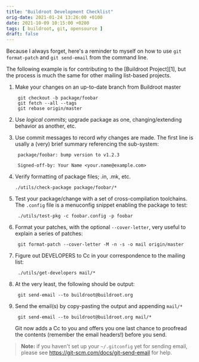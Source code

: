 ```yaml
---
title: "Buildroot Development Checklist"
orig-date: 2021-01-24 13:26:00 +0100
date: 2021-10-09 10:15:00 +0200
tags: [ buildroot, git, opensource ]
draft: false
---
```


Because I always forget, here's a reminder to myself on how to use `git
format-patch` and `git send-email` from the command line.

<!--more-->

The following example is for contributing to the [Buildroot Project][1],
but the process is much the same for other mailing list-based projects.

1. Make your changes on an up-to-date branch from Buildroot master

        git checkout -b package/foobar
        git fetch --all --tags
        git rebase origin/master

2. Use *logical commits*; upgrade package as one, changing/extending
   behavior as another, etc.

3. Use commit messages to record *why* changes are made.  The first
   line is usally a (very) brief summary referencing the sub-system:
   
        package/foobar: bump version to v1.2.3

        Signed-off-by: Your Name <your.name@example.com>

4.  Verify formatting of package files; .in, .mk, etc.

        ./utils/check-package package/foobar/*

5. Test your package/change with a set of cross-compilation toolchains.
   The `.config` file is a menuconfig snippet enabling the package to
   test:

        ./utils/test-pkg -c foobar.config -p foobar

6. Format your patches, with the optional `--cover-letter`, very useful
   to explain a series of patches:

        git format-patch --cover-letter -M -n -s -o mail origin/master

7. Figure out DEVELOPERS to Cc in your correspondence to the mailing list:

        ./utils/get-developers mail/*

8. At the very least, the following should be output:

        git send-email --to buildroot@buildroot.org
		
9. Send the email(s) by copy-pasting the output and appending `mail/*`

        git send-email --to buildroot@buildroot.org mail/*
		
   Git now adds a Cc to you and offers you one last chance to proofread
   the contents (remember the email headers!) before you send.

> **Note:** if you haven't set up your `~/.gitconfig` yet for sending
> email, please see https://git-scm.com/docs/git-send-email for help.
